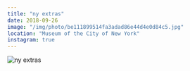 ```yaml
---
title: "ny extras"
date: 2018-09-26
image: "/img/photo/be111899514fa3adad86e44d4e0d84c5.jpg"
location: "Museum of the City of New York"
instagram: true
---
```


![ny extras](/img/photo/be111899514fa3adad86e44d4e0d84c5.jpg)
